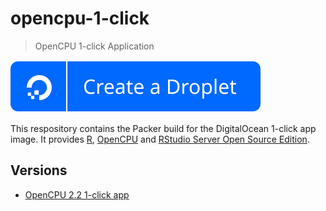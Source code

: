 # opencpu-1-click

> OpenCPU 1-click Application

[![DO button](https://raw.githubusercontent.com/analythium/shinyproxy-1-click/master/digitalocean/images/do-btn-blue.svg)](https://marketplace.digitalocean.com/apps/opencpu?refcode=a8041699739d)

This respository contains the Packer build for the DigitalOcean 1-click app image.
It provides [R](https://www.r-project.org/),
[OpenCPU](https://www.opencpu.org/)
and [RStudio Server Open Source Edition](https://rstudio.com/products/rstudio/).

## Versions

- [OpenCPU 2.2 1-click app](marketplace-2.2.md)
